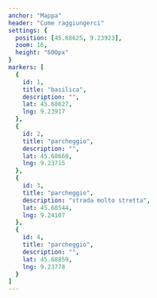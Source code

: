 ```yaml
---
anchor: "Mappa"
header: "Come raggiungerci"
settings: {
  position: [45.68625, 9.23923],
  zoom: 16,
  height: "600px"
}
markers: [
  {
    id: 1,
    title: "basilica",
    description: "",
    lat: 45.68627,
    lng: 9.23917
  },
  {
    id: 2,
    title: "parcheggio",
    description: "",
    lat: 45.68660,
    lng: 9.23715
  },
  {
    id: 3,
    title: "parcheggio",
    description: "strada molto stretta",
    lat: 45.68544,
    lng: 9.24107
  },
  {
    id: 4,
    title: "parcheggio",
    description: "",
    lat: 45.68859,
    lng: 9.23778
  }
]
---
```

